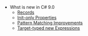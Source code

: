 * Whst is new in C# 9.0
  * [Records](records.md)
  * [Init-only Properties](init-only-properties.md)
  * [Pattern Matching Improvements](pattern-matching-improvements.md)
  * [Target-typed new Expressions](target-typed-new-expressions.md)
